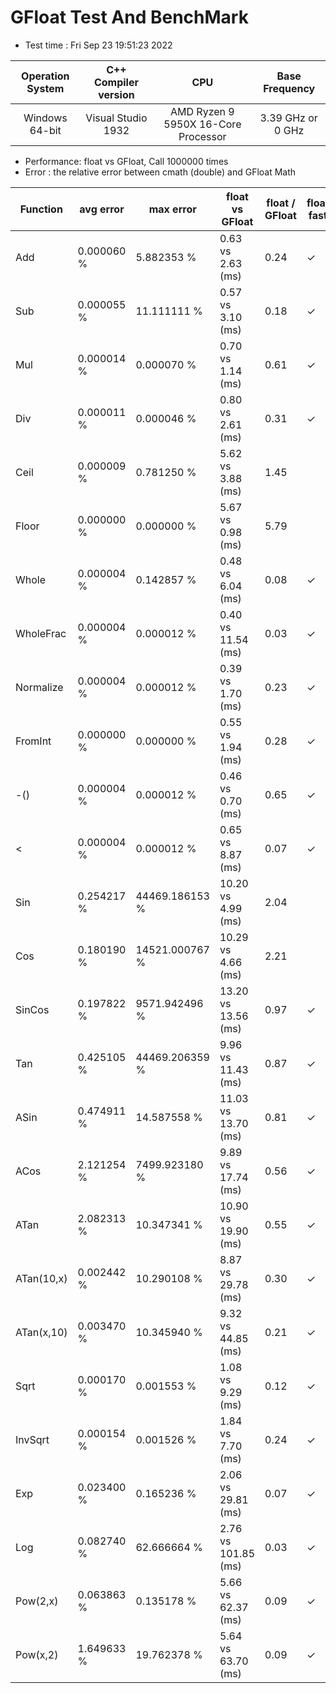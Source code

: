 # GFloat Test And BenchMark
 * Test time : Fri Sep 23 19:51:23 2022

|Operation System| C++ Compiler version |CPU  | Base Frequency  |
|:--:|:--:|:--:|:--:|
|Windows 64-bit|Visual Studio 1932|AMD Ryzen 9 5950X 16-Core Processor            |3.39 GHz or  0 GHz |
 * Performance: float vs GFloat,  Call 1000000 times
 * Error : the relative error between cmath (double) and GFloat Math 

|Function| avg error|max error| float vs GFloat | float / GFloat | float fast| GFloat fast|
|--|--|--|--|--|--|--|
|Add       |  0.000060 %|      5.882353 %| 0.63 vs  2.63  (ms)|0.24|$\checkmark$||
|Sub       |  0.000055 %|     11.111111 %| 0.57 vs  3.10  (ms)|0.18|$\checkmark$||
|Mul       |  0.000014 %|      0.000070 %| 0.70 vs  1.14  (ms)|0.61|$\checkmark$||
|Div       |  0.000011 %|      0.000046 %| 0.80 vs  2.61  (ms)|0.31|$\checkmark$||
|Ceil      |  0.000009 %|      0.781250 %| 5.62 vs  3.88  (ms)|1.45||$\checkmark$|
|Floor     |  0.000000 %|      0.000000 %| 5.67 vs  0.98  (ms)|5.79||$\checkmark$|
|Whole     |  0.000004 %|      0.142857 %| 0.48 vs  6.04  (ms)|0.08|$\checkmark$||
|WholeFrac |  0.000004 %|      0.000012 %| 0.40 vs 11.54  (ms)|0.03|$\checkmark$||
|Normalize |  0.000004 %|      0.000012 %| 0.39 vs  1.70  (ms)|0.23|$\checkmark$||
|FromInt   |  0.000000 %|      0.000000 %| 0.55 vs  1.94  (ms)|0.28|$\checkmark$||
|-()       |  0.000004 %|      0.000012 %| 0.46 vs  0.70  (ms)|0.65|$\checkmark$||
|<         |  0.000004 %|      0.000012 %| 0.65 vs  8.87  (ms)|0.07|$\checkmark$||
|Sin       |  0.254217 %|  44469.186153 %|10.20 vs  4.99  (ms)|2.04||$\checkmark$|
|Cos       |  0.180190 %|  14521.000767 %|10.29 vs  4.66  (ms)|2.21||$\checkmark$|
|SinCos    |  0.197822 %|   9571.942496 %|13.20 vs 13.56  (ms)|0.97|$\checkmark$||
|Tan       |  0.425105 %|  44469.206359 %| 9.96 vs 11.43  (ms)|0.87|$\checkmark$||
|ASin      |  0.474911 %|     14.587558 %|11.03 vs 13.70  (ms)|0.81|$\checkmark$||
|ACos      |  2.121254 %|   7499.923180 %| 9.89 vs 17.74  (ms)|0.56|$\checkmark$||
|ATan      |  2.082313 %|     10.347341 %|10.90 vs 19.90  (ms)|0.55|$\checkmark$||
|ATan(10,x)|  0.002442 %|     10.290108 %| 8.87 vs 29.78  (ms)|0.30|$\checkmark$||
|ATan(x,10)|  0.003470 %|     10.345940 %| 9.32 vs 44.85  (ms)|0.21|$\checkmark$||
|Sqrt      |  0.000170 %|      0.001553 %| 1.08 vs  9.29  (ms)|0.12|$\checkmark$||
|InvSqrt   |  0.000154 %|      0.001526 %| 1.84 vs  7.70  (ms)|0.24|$\checkmark$||
|Exp       |  0.023400 %|      0.165236 %| 2.06 vs 29.81  (ms)|0.07|$\checkmark$||
|Log       |  0.082740 %|     62.666664 %| 2.76 vs 101.85  (ms)|0.03|$\checkmark$||
|Pow(2,x)  |  0.063863 %|      0.135178 %| 5.66 vs 62.37  (ms)|0.09|$\checkmark$||
|Pow(x,2)  |  1.649633 %|     19.762378 %| 5.64 vs 63.70  (ms)|0.09|$\checkmark$||
